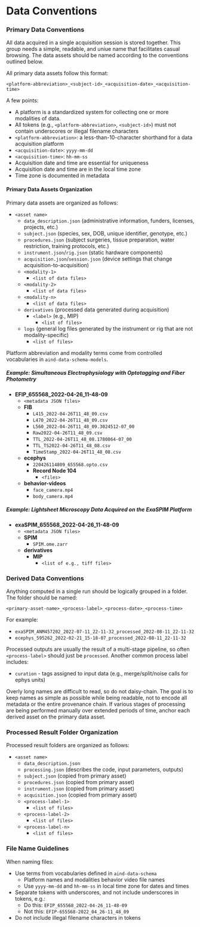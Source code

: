 # Data Conventions 

### Primary Data Conventions

All data acquired in a single acquisition session is stored together. This group needs a simple, readable, and uniue name that facilitates casual browsing. The data assets should be named according to the conventions outlined below. 

All primary data assets follow this format:

    <platform-abbreviation>_<subject-id>_<acquisition-date>_<acquisition-time>

A few points:

- A platform is a standardized system for collecting one or more modalities of data.
- All tokens (e.g., `<platform-abbreviation>`, `<subject-id>`) must not contain underscores or illegal filename characters  
- `<platform-abbreviation>`: a less-than-10-character shorthand for a data acquisition platform  
- `<acquisition-date>`: `yyyy-mm-dd` 
- `<acquisition-time>`: `hh-mm-ss` 
- Acquisition date and time are essential for uniqueness  
- Acquisition date and time are in the local time zone  
- Time zone is documented in metadata  

#### Primary Data Assets Organization

Primary data assets are organized as follows:

- `<asset name>`  
  - `data_description.json` (administrative information, funders, licenses, projects, etc.)  
  - `subject.json` (species, sex, DOB, unique identifier, genotype, etc.)  
  - `procedures.json` (subject surgeries, tissue preparation, water restriction, training protocols, etc.)  
  - `instrument.json`/`rig.json` (static hardware components)  
  - `acquisition.json`/`session.json` (device settings that change acquisition-to-acquisition)  
  - `<modality-1>`  
    - `<list of data files>`  
  - `<modality-2>`  
    - `<list of data files>`  
  - `<modality-n>`  
    - `<list of data files>`  
  - `derivatives` (processed data generated during acquisition)  
    - `<label>` (e.g., MIP)  
      - `<list of files>`  
  - `logs` (general log files generated by the instrument or rig that are not modality-specific)  
    - `<list of files>`  

Platform abbreviation and modality terms come from controlled vocabularies in `aind-data-schema-models`.

##### Example: Simultaneous Electrophysiology with Optotagging and Fiber Photometry

- **EFIP_655568_2022-04-26_11-48-09**
    - `<metadata JSON files>`  
    - **FIB**  
        - `L415_2022-04-26T11_48_09.csv`  
        - `L470_2022-04-26T11_48_09.csv`  
        - `L560_2022-04-26T11_48_09.3024512-07_00`  
        - `Raw2022-04-26T11_48_09.csv`  
        - `TTL_2022-04-26T11_48_08.1780864-07_00`  
        - `TTL_TS2022-04-26T11_48_08.csv`  
        - `TimeStamp_2022-04-26T11_48_08.csv`  
    - **ecephys**  
        - `220426114809_655568.opto.csv`  
        - **Record Node 104**  
            - `<files>`  
    - **behavior-videos**  
        - `face_camera.mp4`  
        - `body_camera.mp4`  

##### Example: Lightsheet Microscopy Data Acquired on the ExaSPIM Platform

- **exaSPIM_655568_2022-04-26_11-48-09**  
    - `<metadata JSON files>`  
    - **SPIM**  
        - `SPIM.ome.zarr`  
    - **derivatives**  
        - **MIP**  
            - `<list of e.g., tiff files>`  

### Derived Data Conventions

Anything computed in a single run should be logically grouped in a folder. The folder should be named:

    <primary-asset-name>_<process-label>_<process-date>_<process-time>

For example:

- `exaSPIM_ANM457202_2022-07-11_22-11-32_processed_2022-08-11_22-11-32`
- `ecephys_595262_2022-02-21_15-18-07_processed_2022-08-11_22-11-32`

Processed outputs are usually the result of a multi-stage pipeline, so often `<process-label>` should just be `processed`. Another common process label includes: 

- `curation` - tags assigned to input data (e.g., merge/split/noise calls for ephys units)  

Overly long names are difficult to read, so do not daisy-chain. The goal is to keep names as simple as possible while being readable, not to encode all metadata or the entire provenance chain. If various stages of processing are being performed manually over extended periods of time, anchor each derived asset on the primary data asset.

### Processed Result Folder Organization

Processed result folders are organized as follows:

- `<asset name>`  
  - `data_description.json`  
  - `processing.json` (describes the code, input parameters, outputs)  
  - `subject.json` (copied from primary asset)  
  - `procedures.json` (copied from primary asset)  
  - `instrument.json` (copied from primary asset)  
  - `acquisition.json` (copied from primary asset)  
  - `<process-label-1>`  
    - `<list of files>`  
  - `<process-label-2>`  
    - `<list of files>`  
  - `<process-label-n>`  
    - `<list of files>`  

### File Name Guidelines

When naming files:

- Use terms from vocabularies defined in `aind-data-schema`
  - Platform names and modalities behavior video file names  
  - Use `yyyy-mm-dd` and `hh-mm-ss` in local time zone for dates and times  
- Separate tokens with underscores, and not include underscores in tokens, e.g.:  
  - Do this: `EFIP_655568_2022-04-26_11-48-09`  
  - Not this: `EFIP-655568-2022_04_26-11_48_09`  
- Do not include illegal filename characters in tokens  


